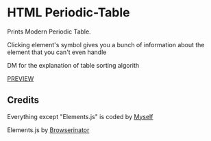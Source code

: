 # HTML Periodic-Table
Prints Modern Periodic Table.

Clicking element's symbol gives you a bunch of information about the element that you can't even handle 

DM for the explanation of table sorting algorith

[PREVIEW](https://hulking-mulberry-concrete.glitch.me/)


## Credits 

Everything except "Elements.js" is coded by [Myself](https://github.com/Zerapium)

Elements.js by [Browserinator](https://github.com/Bowserinator)
